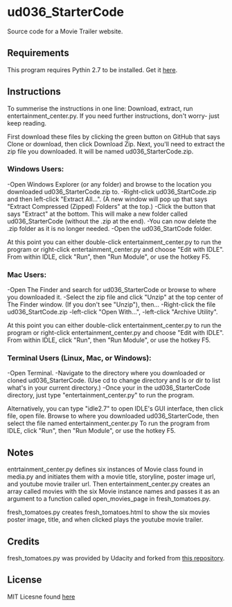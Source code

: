 # ud036_StarterCode
Source code for a Movie Trailer website.

## Requirements
This program requires Pythin 2.7 to be installed.
Get it [here](https://www.python.org/downloads/).

## Instructions
To summerise the instructions in one line:
Download, extract, run entertainment_center.py.
If you need further instructions, don't worry- just keep reading.

First download these files by clicking the green button on GitHub that says
Clone or download, then click Download Zip.
Next, you'll need to extract the zip file you downloaded. It will be named
ud036_StarterCode.zip.

### Windows Users:
-Open Windows Explorer (or any folder) and browse to the location you
downloaded ud036_StarterCode.zip to.
-Right-click ud036_StartCode.zip and then left-click "Extract All...".
(A new window will pop up that says "Extract Compressed (Zipped) Folders"
at the top.)
-Click the button that says "Extract" at the bottom.
This will make a new folder called ud036_StarterCode (without the .zip at
the end).
-You can now delete the .zip folder as it is no longer needed.
-Open the ud036_StartCode folder.

At this point you can either double-click entertainment_center.py to run the
program or right-click entertainment_center.py and choose "Edit with IDLE".
From within IDLE, click "Run", then "Run Module", or use the hotkey F5.
  
### Mac Users:
-Open The Finder and search for ud036_StarterCode or browse to where you
downloaded it.
-Select the zip file and click "Unzip" at the top center of The Finder window.
(If you don't see "Unzip"), then...
-Right-click the file ud036_StartCode.zip
-left-click "Open With...",
-left-click "Archive Utility".

At this point you can either double-click entertainment_center.py to run the
program or right-click entertainment_center.py and choose "Edit with IDLE".
From within IDLE, click "Run", then "Run Module", or use the hotkey F5.
  
### Terminal Users (Linux, Mac, or Windows):
-Open Terminal.
-Navigate to the directory where you downloaded or cloned ud036_StarterCode.
(Use cd to change directory and ls or dir to list what's in your current
directory.)
-Once your in the ud036_StarterCode directory, just type
"entertainment_center.py" to run the program.

Alternatively, you can type "idle2.7" to open IDLE's GUI interface,
then click file, open file.
Browse to where you downloaded ud036_StarterCode, then select the file
named entertainment_center.py
To run the program from IDLE, click "Run", then "Run Module",
or use the hotkey F5.

## Notes
entrtainment_center.py defines six instances of Movie class found in media.py and
initiates them with a movie title, storyline, poster image url, and youtube movie
trailer url. Then entertainment_center.py creates an array called movies with the
six Movie instance names and passes it as an argument to a function called
open_movies_page in fresh_tomatoes.py.

fresh_tomatoes.py creates fresh_tomatoes.html to show the six movies poster image,
title, and when clicked plays the youtube movie trailer.

## Credits
fresh_tomatoes.py was provided by Udacity and forked from
[this repository](https://github.com/Udacity/ud036_StarterCode).

## License
MIT Licesne found [here](LICENSE.md)
